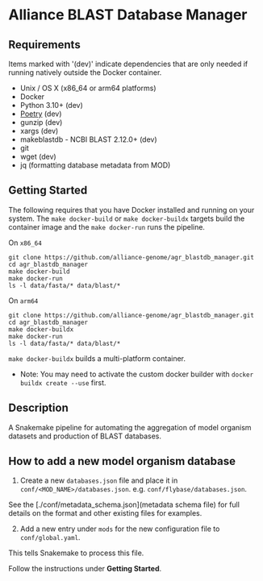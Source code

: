 # Alliance BLAST Database Manager

## Requirements

Items marked with '(dev)' indicate dependencies that are only needed if running natively outside the Docker container.

* Unix / OS X (x86_64 or arm64 platforms)
* Docker
* Python 3.10+ (dev)
* [Poetry](https://python-poetry.org/) (dev)
* gunzip (dev)
* xargs (dev)
* makeblastdb - NCBI BLAST 2.12.0+ (dev)
* git
* wget (dev)
* jq (formatting database metadata from MOD)

## Getting Started

The following requires that you have Docker installed and running on your system.
The `make docker-build` or `make docker-buildx` targets build the container image and the `make docker-run` runs 
the pipeline.

On `x86_64`
```shell
git clone https://github.com/alliance-genome/agr_blastdb_manager.git
cd agr_blastdb_manager
make docker-build
make docker-run
ls -l data/fasta/* data/blast/*
```

On `arm64`
```shell
git clone https://github.com/alliance-genome/agr_blastdb_manager.git
cd agr_blastdb_manager
make docker-buildx
make docker-run
ls -l data/fasta/* data/blast/*
```

`make docker-buildx` builds a multi-platform container.

* Note: You may need to activate the custom docker builder with `docker buildx create --use` first.


## Description

A Snakemake pipeline for automating the aggregation of model organism datasets and production of BLAST databases.

## How to add a new model organism database

1. Create a new `databases.json` file and place it in `conf/<MOD_NAME>/databases.json`. e.g. `conf/flybase/databases.json`.

See the [./conf/metadata_schema.json](metadata schema file) for full details on the format and other existing files for examples.

2. Add a new entry under `mods` for the new configuration file to `conf/global.yaml`.

This tells Snakemake to process this file.

Follow the instructions under **Getting Started**.

